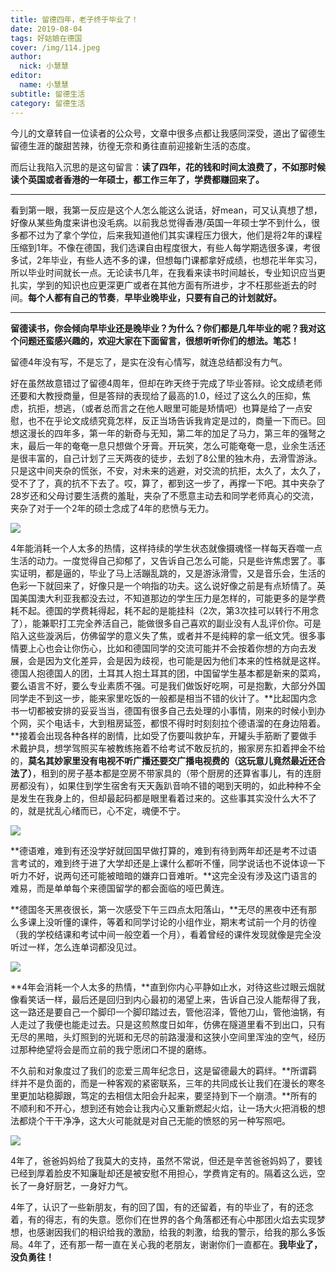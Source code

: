 ```yaml
---
title: 留德四年，老子终于毕业了！
date: 2019-08-04
tags: 好姑娘在德国
cover: /img/114.jpeg
author: 
  nick: 小慧慧
editor: 
  name: 小慧慧
subtitle: 留德生活
category: 留德生活
---
```





今儿的文章转自一位读者的公众号，文章中很多点都让我感同深受，道出了留德生留德生涯的酸甜苦辣，彷徨无奈和勇往直前迎接新生活的态度。



而后让我陷入沉思的是这句留言：**读了四年，花的钱和时间太浪费了，不如那时候读个英国或者香港的一年硕士，都工作三年了，学费都赚回来了。**

****

看到第一眼，我第一反应是这个人怎么能这么说话，好mean，可又认真想了想，好像从某些角度来讲也没毛病。以前我总觉得香港/英国一年硕士学不到什么，很多都不过为了拿个学位，后来我知道他们其实课程压力很大，他们是将2年的课程压缩到1年。不像在德国，我们选课自由程度很大，有些人每学期选很多课，考很多试，2年毕业，有些人选不多的课，但想每门课都拿好成绩，也想花半年实习，所以毕业时间就长一点。无论读书几年，在我看来读书时间越长，专业知识应当更扎实，学到的知识也应更深更广或者在其他方面有所进步，才不枉那些逝去的时间。**每个人都有自己的节奏**，**早毕业晚毕业，只要有自己的计划就好。**

****

**留德读书，你会倾向早毕业还是晚毕业？为什么？你们都是几年毕业的呢？我对这个问题还蛮感兴趣的，欢迎大家在下面留言，很想听听你们的想法。笔芯！**





留德4年没有写，不是忘了，是实在没有心情写，就连总结都没有力气。


好在虽然故意错过了留德4周年，但却在昨天终于完成了毕业答辩。论文成绩老师还要和大教授商量，但是答辩的表现给了最高的1.0，经过了这么久的压抑，焦虑，抗拒，想逃，（或者总而言之在他人眼里可能是矫情吧）也算是给了一点安慰，也不在乎论文成绩究竟怎样，反正当场告诉我肯定是过的，商量一下而已。回想这漫长的四年多，第一年的新奇与无知，第二年的加足了马力，第三年的强弩之末，最后一年的奄奄一息只想做个牙膏。开玩笑，怎么可能奄奄一息，业余生活还是很丰富的，自己计划了三天两夜的徒步，去划了8公里的独木舟，去滑雪游泳。只是这中间夹杂的慌张，不安，对未来的逃避，对交流的抗拒，太久了，太久了，受不了了，真的抗不下去了。哎，算了，都到这一步了，再撑一下吧。其中夹杂了28岁还和父母讨要生活费的羞耻，夹杂了不愿意主动去和同学老师真心的交流，夹杂了对于一个2年的硕士念成了4年的悲愤与无力。



<img class="" data-copyright="0" data-ratio="1.1257142857142857" data-s="300,640" src="https://mmbiz.qpic.cn/mmbiz_jpg/rW3MWnUicJ7dqXYibJNceoHic0FMbXqMJ82ooQP46FRVLUrku5IzBgvSG8bT7Nbediax8aKHSWhjHS42YkxxLTezAg/640?wx_fmt=jpeg" data-type="jpeg" data-w="700" style=""/>

4年能消耗一个人太多的热情，这样持续的学生状态就像摄魂怪一样每天吞噬一点生活的动力。一度觉得自己抑郁了，又告诉自己怎么可能，只是些许焦虑罢了。事实证明，都是逼的，毕业了马上活蹦乱跳的，又是游泳滑雪，又是音乐会，生活的色彩一下就回来了，好像只是一个响指的功夫。这么说好像之前是有点矫情了。英国美国澳大利亚我都没去过，不知道那边的学生压力是怎样的，可能更多的是学费耗不起。德国的学费耗得起，耗不起的是能挂科（2次，第3次挂可以转行不用念了），能兼职打工完全养活自己，能做很多自己喜欢的副业没有人乱评价你。可是陷入这些漩涡后，仿佛留学的意义失了焦，或者并不是纯粹的拿一纸文凭。很多事情要上心也会让你伤心，比如和德国同学的交流可能并不会按着你想的方向去发展，会是因为文化差异，会是因为歧视，也可能是因为他们本来的性格就是这样。德国人抱德国人的团，土耳其人抱土耳其的团，中国留学生基本都是新来的菜鸡，要么语言不好，要么专业素质不强。可是我们做饭好吃啊，可是抱歉，大部分外国同学走不到这一步，能来家里吃饭的一般都是相当不错的伙计了。**比起国内念书一切都被安排的妥妥当当，德国有很多自己去处理的小事情，刚来的时候小到办个网，买个电话卡，大到租房延签，都恨不得时时刻刻拉个德语溜的在身边陪着。**接着会出现各种各样的剧情，比如受了伤要叫救护车，开罐头手筋断了要做手术戴护具，想学驾照买车被教练拖着不给考试不敢反抗的，搬家房东扣着押金不给的，**莫名其妙家里没有电视不听广播还要交广播电视费的（这玩意儿竟然最近还合法了）**，租到的房子基本都是空房不带家具的（带个厨房的还算省事儿，有的连厨房都没有），如果住到学生宿舍有天天轰趴音响不错的喝到天明的，如此种种不全是发生在我身上的，但却最起码都是眼里看着过来的。这些事其实没什么大不了的，就是扰乱心绪而已，心不定，魂便不宁。



<img class="" data-copyright="0" data-ratio="0.7214285714285714" data-s="300,640" src="https://mmbiz.qpic.cn/mmbiz_jpg/rW3MWnUicJ7dqXYibJNceoHic0FMbXqMJ829vb4KxF7b9icxkw4YyIsSUBVbaJRfic85BbR2xp4vUpibibNnT5cgT72lA/640?wx_fmt=jpeg" data-type="jpeg" data-w="700" style=""/>



**德语难，难到有还没学好就回国早做打算的，难到有待到两年却还是考不过语言考试的，难到终于进了大学却还是上课什么都听不懂，同学说话也不说体谅一下听力不好，说两句还可能被暗暗的嫌弃口音难听。**这完全没有涉及这门语言的难易，而是单单每个来德国留学的都会面临的哑巴黄连。

**德国冬天黑夜很长，第一次感受下午三四点太阳落山，**无尽的黑夜中还有那么多课上没听懂的课件，等着和同学讨论的小组作业，期末考试前一个月的彷徨（我的学校结课和考试中间一般空着一个月），看着曾经的课件发现就像是完全没听过一样，怎么连单词都没见过。



<img class="" data-copyright="0" data-ratio="1.1257142857142857" data-s="300,640" src="https://mmbiz.qpic.cn/mmbiz_jpg/rW3MWnUicJ7dqXYibJNceoHic0FMbXqMJ82oKuegDdFguTPyxdibazFASiaAG7arxEVvwbIFKvK4M1s4fjicXVicqxO1g/640?wx_fmt=jpeg" data-type="jpeg" data-w="700" style="text-align: center;white-space: normal;"/>

**4年会消耗一个人太多的热情，**直到你内心平静如止水，对待这些过眼云烟就像看笑话一样，最后还是回归到内心最初的渴望上来，告诉自己没人能帮得了我，这一路还是要自己一个脚印一个脚印踏过去，管他沼泽，管他刀山，管他油锅，有人走过了我便也能走过去。只是这煎熬度日如年，仿佛在隧道里看不到出口，只有无尽的黑暗，头灯照到的光斑和无尽的前路漫漫和这狭小空间里浑浊的空气，经历过那种绝望将会是而立前的我宁愿闭口不提的磨练。





不久前和对象度过了我们的恋爱三周年纪念日，这是留德最大的羁绊。**所谓羁绊并不是负面的，而是一种客观的紧密联系，三年的共同成长让我们在漫长的寒冬里更加站稳脚跟，笃定的去相信太阳会升起来，要坚持到下一个崩溃。**所有的不顺利和不开心，想到还有她会让我内心又重新燃起火焰，让一场大火把消极的想法都烧个干干净净，这大火可能就是对自己无能的愤怒的另一种写照吧。



<img class="" data-copyright="0" data-ratio="0.5628571428571428" data-s="300,640" src="https://mmbiz.qpic.cn/mmbiz_jpg/rW3MWnUicJ7dqXYibJNceoHic0FMbXqMJ82RI93Py3ticQ9u2yYMG5oPxux74DHeASoicQbA759MKbibyYog9ibYrKsibg/640?wx_fmt=jpeg" data-type="jpeg" data-w="700" style=""/>

4年了，爸爸妈妈给了我莫大的支持，虽然不常说，但还是辛苦爸爸妈妈了，要钱已经到厚着脸皮不知廉耻却还是被安慰不用担心，学费肯定有的。隔着这么远，空长了一身好厨艺，一身好力气。

4年了，认识了一些新朋友，有的回了国，有的还留着，有的毕业了，有的还念着，有的得志，有的失意。愿你们在世界的各个角落都还有心中那团火焰去实现梦想，也感谢因我们的相识给我的激励，给我的刺激，给我的警示，给我的那么多饭局。4年了，还有那一帮一直在关心我的老朋友，谢谢你们一直都在。**我毕业了，没负勇往！**

